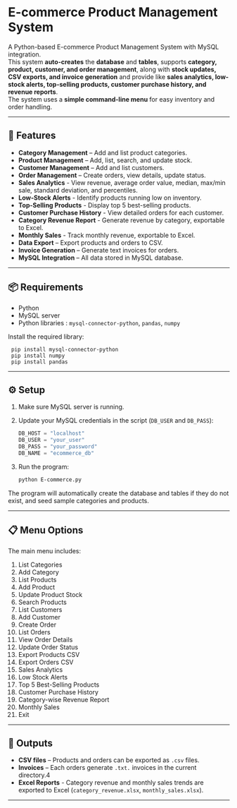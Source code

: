 # E-commerce Product Management System

A Python-based E-commerce Product Management System with MySQL integration.  
This system **auto-creates** the **database** and **tables**, supports **category, product, customer, and order management**, along with **stock updates, CSV exports, and invoice generation** and provide like **sales analytics, low-stock alerts, top-selling products, customer purchase history, and revenue reports**.  
The system uses a **simple command-line menu** for easy inventory and order handling.

---

## 🚀 Features
- **Category Management** – Add and list product categories.
- **Product Management** – Add, list, search, and update stock.
- **Customer Management** – Add and list customers.
- **Order Management** – Create orders, view details, update status.
- **Sales Analytics** - View revenue, average order value, median, max/min sale, standard deviation, and percentiles.
- **Low-Stock Alerts** - Identify products running low on inventory.
- **Top-Selling Products** - Display top 5 best-selling products.
- **Customer Purchase History** - View detailed orders for each customer.
- **Category Revenue Report** - Generate revenue by category, exportable to Excel.
- **Monthly Sales** - Track monthly revenue, exportable to Excel.
- **Data Export** – Export products and orders to CSV.
- **Invoice Generation** – Generate text invoices for orders.
- **MySQL Integration** – All data stored in MySQL database.

---

## 📦 Requirements
- Python 
- MySQL server
- Python libraries : `mysql-connector-python`, `pandas`, `numpy` 

Install the required library:

     pip install mysql-connector-python
     pip install numpy 
     pip install pandas

---

## ⚙️ Setup

1. Make sure MySQL server is running.
2. Update your MySQL credentials in the script (`DB_USER` and `DB_PASS`):

   ```python
   DB_HOST = "localhost"
   DB_USER = "your_user"
   DB_PASS = "your_password"
   DB_NAME = "ecommerce_db"
   ```
3. Run the program:
   ```bash
   python E-commerce.py
   ```
The program will automatically create the database and tables if they do not exist, and seed sample categories and products.

--- 

## 📋 Menu Options

The main menu includes:

1. List Categories
2. Add Category
3. List Products
4. Add Product
5. Update Product Stock
6. Search Products
7. List Customers
8. Add Customer
9. Create Order
10. List Orders
11. View Order Details
12. Update Order Status
13. Export Products CSV
14. Export Orders CSV
15. Sales Analytics
16. Low Stock Alerts
17. Top 5 Best-Selling Products
18. Customer Purchase History
19. Category-wise Revenue Report
20. Monthly Sales 
21. Exit

---

## 📂 Outputs

* **CSV files** – Products and orders can be exported as `.csv` files.
* **Invoices** – Each orders generate `.txt.` invoices in the current directory.4
* **Excel Reports** - Category revenue and monthly sales trends are exported to Excel (`category_revenue.xlsx`, `monthly_sales.xlsx`).

---
